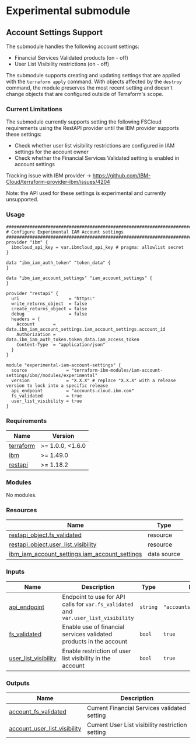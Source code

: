 # Experimental submodule

## Account Settings Support

The submodule handles the following account settings:

- Financial Services Validated products (on - off)
- User List Visibility restrictions (on - off)

The submodule supports creating and updating settings that are applied with the `terraform apply` command. With objects
affected by the `destroy` command, the module preserves the most recent setting and doesn't change objects that are
configured outside of Terraform's scope.

### Current Limitations

The submodule currently supports setting the following FSCloud requirements using the RestAPI provider until the IBM provider supports these settings:

- Check whether user list visibility restrictions are configured in IAM settings for the account owner
- Check whether the Financial Services Validated setting is enabled in account settings

Tracking issue with IBM provider -> <https://github.com/IBM-Cloud/terraform-provider-ibm/issues/4204>

Note: the API used for these settings is experimental and currently unsupported.

### Usage

```hcl
##############################################################################
# Configure Experimental IAM Account settings
##############################################################################
provider "ibm" {
  ibmcloud_api_key = var.ibmcloud_api_key # pragma: allowlist secret
}

data "ibm_iam_auth_token" "token_data" {
}

data "ibm_iam_account_settings" "iam_account_settings" {
}

provider "restapi" {
  uri                   = "https:"
  write_returns_object  = false
  create_returns_object = false
  debug                 = false
  headers = {
    Account       = data.ibm_iam_account_settings.iam_account_settings.account_id
    Authorization = data.ibm_iam_auth_token.token_data.iam_access_token
    Content-Type  = "application/json"
  }
}

module "experimental-iam-account-settings" {
  source               = "terraform-ibm-modules/iam-account-settings/ibm//modules/experimental"
  version              = "X.X.X" # replace "X.X.X" with a release version to lock into a specific release
  api_endpoint         = "accounts.cloud.ibm.com"
  fs_validated         = true
  user_list_visibility = true
}
```

<!-- BEGINNING OF PRE-COMMIT-TERRAFORM DOCS HOOK -->
### Requirements

| Name | Version |
|------|---------|
| <a name="requirement_terraform"></a> [terraform](#requirement\_terraform) | >= 1.0.0, <1.6.0 |
| <a name="requirement_ibm"></a> [ibm](#requirement\_ibm) | >= 1.49.0 |
| <a name="requirement_restapi"></a> [restapi](#requirement\_restapi) | >= 1.18.2 |

### Modules

No modules.

### Resources

| Name | Type |
|------|------|
| [restapi_object.fs_validated](https://registry.terraform.io/providers/Mastercard/restapi/latest/docs/resources/object) | resource |
| [restapi_object.user_list_visibility](https://registry.terraform.io/providers/Mastercard/restapi/latest/docs/resources/object) | resource |
| [ibm_iam_account_settings.iam_account_settings](https://registry.terraform.io/providers/IBM-Cloud/ibm/latest/docs/data-sources/iam_account_settings) | data source |

### Inputs

| Name | Description | Type | Default | Required |
|------|-------------|------|---------|:--------:|
| <a name="input_api_endpoint"></a> [api\_endpoint](#input\_api\_endpoint) | Endpoint to use for API calls for `var.fs_validated` and `var.user_list_visibility` | `string` | `"accounts.cloud.ibm.com"` | no |
| <a name="input_fs_validated"></a> [fs\_validated](#input\_fs\_validated) | Enable use of financial services validated products in the account | `bool` | `true` | no |
| <a name="input_user_list_visibility"></a> [user\_list\_visibility](#input\_user\_list\_visibility) | Enable restriction of user list visibility in the account | `bool` | `true` | no |

### Outputs

| Name | Description |
|------|-------------|
| <a name="output_account_fs_validated"></a> [account\_fs\_validated](#output\_account\_fs\_validated) | Current Financial Services validated setting |
| <a name="output_account_user_list_visibility"></a> [account\_user\_list\_visibility](#output\_account\_user\_list\_visibility) | Current User List visibility restriction setting |
<!-- END OF PRE-COMMIT-TERRAFORM DOCS HOOK -->
